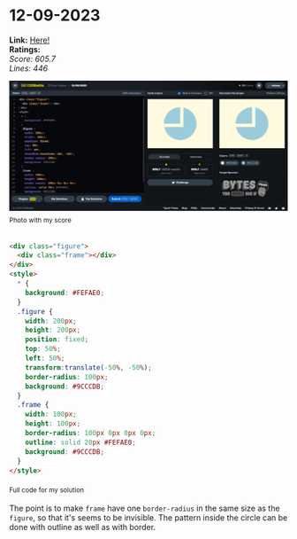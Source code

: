 # 12-09-2023

**Link:** [Here!](https://cssbattle.dev/play/97lYDZ08hstqexDs9HeT)
<br>
**Ratings:**
<br>
*Score: 605.7*
<br>
*Lines: 446*

![12-09-2023](/daily-targets/12-09-2023/12-09-2023-solution.png)
<sub>Photo with my score</sub>
<br>
<br>

```html
<div class="figure">
  <div class="frame"></div>
</div>
<style>
  * {
    background: #FEFAE0;
  }
  .figure {
    width: 200px;
    height: 200px;
    position: fixed;
    top: 50%;
    left: 50%;
    transform:translate(-50%, -50%);
    border-radius: 100px;
    background: #9CCCDB;
  }
  .frame {
    width: 100px;
    height: 100px;
    border-radius: 100px 0px 0px 0px;
    outline: solid 20px #FEFAE0;
    background: #9CCCDB;
  }
</style>

```
<sub>Full code for my solution</sub>
<br>
<br>
The point is to make `frame` have one `border-radius` in the same size as the `figure`, so that it's seems to be invisible. The pattern inside the circle can be done with outline as well as with border.